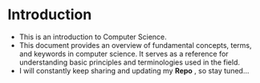 # Introduction
- This is an introduction to Computer Science.  
- This document provides an overview of fundamental concepts, terms, and keywords in computer science. It serves as a reference for understanding basic principles and terminologies used in the field.  
- I will constantly keep sharing and updating my **Repo** , so stay tuned...
